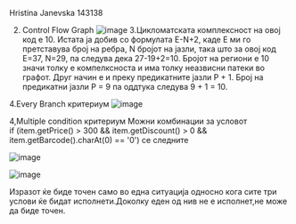 Hristina Janevska 143138

2. Control Flow Graph
![image](https://github.com/HristinaJanevska/SI_2024_lab2_143138/assets/46898770/67e02d42-1e96-47d6-ad23-61e1dc0d8ff1)
3.Цикломатската комплексност на овој код е 10. Истата ја добив со формулата E-N+2, каде Е ми го претставува број на ребра, N бројот на јазли, така што за овој код Е=37, N=29, па следува дека 27-19+2=10.
Бројот на региони е 10 значи толку е компелксноста и има толку неазвисни патеки во графот.
Друг начин е и преку предикатните јазли Р + 1. Број на предикатни јазли Р = 9 па оддтука следува 9 + 1 = 10.

4.Every Branch критериум
![image](https://github.com/HristinaJanevska/SI_2024_lab2_143138/assets/46898770/880f3b89-c089-43cc-b413-5dfac7897dee)

4,Multiple condition критериум
Можни комбинации за условот  
if (item.getPrice() > 300 && item.getDiscount() > 0 && item.getBarcode().charAt(0) == '0') се следните

![image](https://github.com/HristinaJanevska/SI_2024_lab2_143138/assets/46898770/39ca85b4-a59f-4d01-84d5-b3c64e804957)


![image](https://github.com/HristinaJanevska/SI_2024_lab2_143138/assets/46898770/541c5d6f-cd22-4869-874c-30fb1e74cdac)

Изразот ќе биде точен само во една ситуација односно кога сите три услови ќе бидат исполнети.Доколку еден од нив не е исполнет,не може да биде точен.
